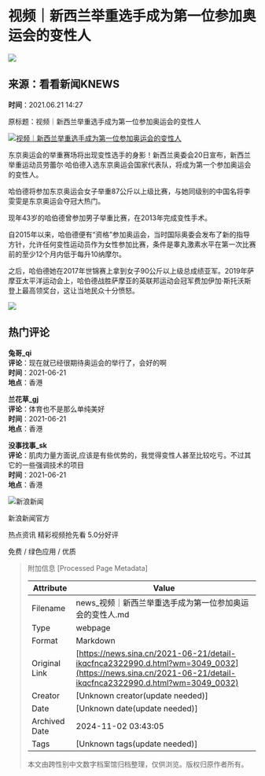 # 视频｜新西兰举重选手成为第一位参加奥运会的变性人

![](//n.sinaimg.cn/sinacn/20170919/c987-fykywuc7435594.jpg)

## 来源：看看新闻KNEWS

**时间**：2021.06.21 14:27

原标题：视频｜新西兰举重选手成为第一位参加奥运会的变性人

[![](//p.ivideo.sina.com.cn/video/400/995/475/400995475_220_124.jpg)视频｜新西兰举重选手成为第一位参加奥运会的变性人](JavaScript:void\(0\))

东京奥运会的举重赛场将出现变性选手的身影！新西兰奥委会20日宣布，新西兰举重运动员劳蕾尔·哈伯德入选东京奥运会国家代表队，将成为第一个参加奥运会的变性人。

哈伯德将参加东京奥运会女子举重87公斤以上级比赛，与她同级别的中国名将李雯雯是东京奥运会夺冠大热门。

现年43岁的哈伯德曾参加男子举重比赛，在2013年完成变性手术。

自2015年以来，哈伯德便有“资格”参加奥运会，当时国际奥委会发布了新的指导方针，允许任何变性运动员作为女性参加比赛，条件是睾丸激素水平在第一次比赛前的至少12个月内低于每升10纳摩尔。

之后，哈伯德她在2017年世锦赛上拿到女子90公斤以上级总成绩亚军。2019年萨摩亚太平洋运动会上，哈伯德战胜萨摩亚的英联邦运动会冠军费加伊加·斯托沃斯登上最高领奖台，这让当地民众十分愤怒。

![](//n.sinaimg.cn/default/2fb77759/20151125/320X320.png)

## 热门评论

**兔哥_qi**  
**评论**：现在就已经很期待奥运会的举行了，会好的啊  
**时间**：2021-06-21  
**地点**：香港

**兰花草_gj**  
**评论**：体育也不是那么单纯美好  
**时间**：2021-06-21  
**地点**：香港

**没事找事_sk**  
**评论**：肌肉力量方面说,应该是有些优势的，我觉得变性人甚至比较吃亏。不过其它的一些强调技术的项目  
**时间**：2021-06-21  
**地点**：香港

![新浪新闻](https://n.sinaimg.cn/default/80905340/20200331/sinalogo.png)

新浪新闻官方

热点资讯 精彩视频抢先看 5.0分好评

免费 / 绿色应用 / 优质

> 附加信息 [Processed Page Metadata]
>
> | Attribute       | Value                                  |
> |-----------------|----------------------------------------|
> | Filename        | news_视频｜新西兰举重选手成为第一位参加奥运会的变性人.md                             |
> | Type            | webpage                                 |
> | Format          | Markdown                               |
> | Original Link   | [https://news.sina.cn/2021-06-21/detail-ikqcfnca2322990.d.html?wm=3049_0032](https://news.sina.cn/2021-06-21/detail-ikqcfnca2322990.d.html?wm=3049_0032)                       |
> | Creator         | [Unknown creator(update needed)]                              |
> | Date            | [Unknown date(update needed)]                                 |
> | Archived Date   | 2024-11-02 03:43:05                             |
> | Tags            | [Unknown tags(update needed)]                                 |
>
> 本文由跨性别中文数字档案馆归档整理，仅供浏览。版权归原作者所有。
>